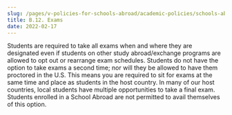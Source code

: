 ```yaml
---
slug: /pages/v-policies-for-schools-abroad/academic-policies/schools-abroad-b-12-exams
title: B.12. Exams
date: 2022-02-17
---
```


Students are required to take all exams when and where they are designated even if students on other study abroad/exchange programs are allowed to opt out or rearrange exam schedules.
Students do not have the option to take exams a second time; nor will they be allowed to have them proctored in the U.S.  This means you are required to sit for exams at the same time and place as students in the host country.  In many of our host countries, local students have multiple opportunities to take a final exam. Students enrolled in a School Abroad are not permitted to avail themselves of this option.
